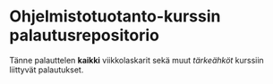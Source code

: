 # Ohjelmistotuotanto-kurssin palautusrepositorio

Tänne palauttelen **kaikki** viikkolaskarit sekä muut *tärkeähköt* kurssiin liittyvät palautukset. 
